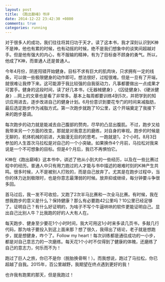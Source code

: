 ```yaml
---
layout: post
title: 《跑出巅峰》书评
date: 2014-12-22 23:42:30 +0800
comments: true
categories: running
---
```



对于很多人的成功，我们往往将其归功于天才。读了这本书，我才深刻认识到K神不是神，他也有累的时候，也有动摇的时候，绝不是我们想象中的谈笑间超越对手。但是他有强大的内心，有不服输的精神，有为了目标奋不顾身的勇气。所以，他成了K神，而普通人还是普通人。

<!-- more -->

今年4月份，阴差阳错开始健身。目标不求有巨大的肌肉块，只求拥有一定的线条，可以做一些极限健身的动作即可。想法很好，过程很难。但是一旦有了开端，就很难让我停下来。这可能源于我比较强的自我驱动力，凡事都要做出一点成果才可罢手。健身的这段时间，读了好几本书，《无器械健身》,《囚徒健身》、《硬派健身》...网上的文章也是看了非常多。基本上每周都要训练4到5次，并把学到的知识应用进去，逐步改进自己的健身计划。6月份意识到要花专门的时间来减脂肪，最后选定跑步作为减脂方式。第一次跑步就跑了10公里，这个开端奠定了我接下来的跑步基调。

每次跑步的动力就是能减去自己腹部的赘肉，尽早的凸显出腹肌。不过，跑步又给我带来另一个方面的改变。那就是对我意志的磨练，对自身的审视。跑步的时候是无聊的，机体机械的前进，大脑漫无目的的思考。一跑就是1，2个小时。8月3日参加的人生首次马拉松是对自己的一个小突破。如果换作4个月前，马拉松对我来说是一个不可想象的目标。但是4个月后，我已不再惧怕它。

K神在《跑出巅峰》这本书中，讲述了他从小到大的一些经历，以及在一些比赛过程中的经历。普通人中只有用力跑过的人才能与书中描述的艰难时刻的K神产生共鸣。很多时候，人不是被别人打败的，而是自己放弃了。尤其是在跑步过程中，当你的体力达到极限时，也是你意志最薄弱的时候。放弃抑或继续，每分钟要斗争很多回。

首马过后，我一发不可收拾，又跑了2次半马比赛和一次全马比赛。有时候，我在想我跑步的意义是什么？保持健康？那么有必要跑42公里吗？10公里已经足够了。证明自己？有什么好证明的，为啥子不写个牛逼哄哄的软件更能证明自己。显出自己比别人牛？比我跑的好的人大有人在。

每天跑步、健身至少要花1个小时时间，我大可用这1小时来多读几页书，多敲几行代码，那为啥子要投入到这上面来那？想了很久，我得出了结论，老子就是想跑步，就是想健身，咋个了。Follow my heart！每次训练都是通往成功的一小步，都是对自己意志力的一次磨练。每天花1个小时不仅得到了健康的体魄，还磨练了自己的意志力，何乐而不为！

跑过了巨人之旅，你已不是你（脱胎换骨啊！）。而我想说，跑过了马拉松，你已超越了自我。2015年，百公里越野，我期望在终点遇到更好的我！

也许我有跑累的那天，但是我跑过！